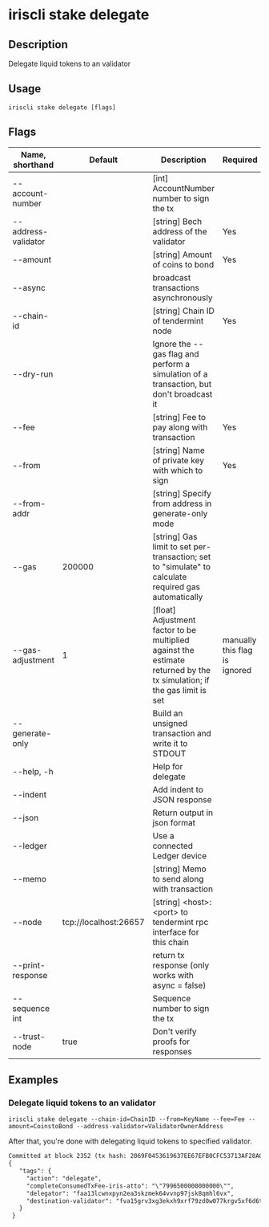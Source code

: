# iriscli stake delegate

## Description

Delegate liquid tokens to an validator

## Usage

```
iriscli stake delegate [flags]
```

## Flags

| Name, shorthand              | Default               | Description                                                         | Required |
| ---------------------------- | --------------------- | ------------------------------------------------------------------- | -------- |
| --account-number             |                       | [int] AccountNumber number to sign the tx                           |          |
| --address-validator          |                       | [string] Bech address of the validator                                       | Yes      |
| --amount                     |                       | [string] Amount of coins to bond                                             | Yes      |
| --async                      |                       | broadcast transactions asynchronously                               |          |
| --chain-id                   |                       | [string] Chain ID of tendermint node                                         | Yes      |
| --dry-run                    |                       | Ignore the --gas flag and perform a simulation of a transaction, but don't broadcast it | |
| --fee                        |                       | [string] Fee to pay along with transaction                                   | Yes      |
| --from                       |                       | [string] Name of private key with which to sign                              | Yes      |
| --from-addr                  |                       | [string] Specify from address in generate-only mode                          |          |
| --gas                        | 200000                | [string] Gas limit to set per-transaction; set to "simulate" to calculate required gas automatically |          |
| --gas-adjustment             | 1                     | [float] Adjustment factor to be multiplied against the estimate returned by the tx simulation; if the gas limit is set |manually this flag is ignored |          |
| --generate-only              |                       | Build an unsigned transaction and write it to STDOUT                |          |
| --help, -h                   |                       | Help for delegate                                                   |          |
| --indent                     |                       | Add indent to JSON response                                         |          |
| --json                       |                       | Return output in json format                                        |          |
| --ledger                     |                       | Use a connected Ledger device                                       |          |
| --memo                       |                       | [string] Memo to send along with transaction                                 |          |
| --node                       | tcp://localhost:26657 | [string] \<host>:\<port> to tendermint rpc interface for this chain          |          |
| --print-response             |                       | return tx response (only works with async = false)                  |          |
| --sequence int               |                       | Sequence number to sign the tx                                      |          |
| --trust-node                 | true                  | Don't verify proofs for responses                                   |          |

## Examples

### Delegate liquid tokens to an validator

```shell
iriscli stake delegate --chain-id=ChainID --from=KeyName --fee=Fee --amount=CoinstoBond --address-validator=ValidatorOwnerAddress
```

After that, you're done with delegating liquid tokens to specified validator.

```txt
Committed at block 2352 (tx hash: 2069F0453619637EE67EFB0CFC53713AF28A0BB89137DEB4574D8B13E723999B, response: {Code:0 Data:[] Log:Msg 0:  Info: GasWanted:200000 GasUsed:15993 Tags:[{Key:[97 99 116 105 111 110] Value:[100 101 108 101 103 97 116 101] XXX_NoUnkeyedLiteral:{} XXX_unrecognized:[] XXX_sizecache:0} {Key:[100 101 108 101 103 97 116 111 114] Value:[102 97 97 49 51 108 99 119 110 120 112 121 110 50 101 97 51 115 107 122 109 101 107 54 52 118 118 110 112 57 55 106 115 107 56 113 109 104 108 54 118 120] XXX_NoUnkeyedLiteral:{} XXX_unrecognized:[] XXX_sizecache:0} {Key:[100 101 115 116 105 110 97 116 105 111 110 45 118 97 108 105 100 97 116 111 114] Value:[102 118 97 49 53 103 114 118 51 120 103 51 101 107 120 104 57 120 114 102 55 57 122 100 48 119 48 55 55 107 114 103 118 53 120 102 54 100 54 116 104 100] XXX_NoUnkeyedLiteral:{} XXX_unrecognized:[] XXX_sizecache:0} {Key:[99 111 109 112 108 101 116 101 67 111 110 115 117 109 101 100 84 120 70 101 101 45 105 114 105 115 45 97 116 116 111] Value:[34 55 57 57 54 53 48 48 48 48 48 48 48 48 48 48 48 34] XXX_NoUnkeyedLiteral:{} XXX_unrecognized:[] XXX_sizecache:0}] Codespace: XXX_NoUnkeyedLiteral:{} XXX_unrecognized:[] XXX_sizecache:0})
{
   "tags": {
     "action": "delegate",
     "completeConsumedTxFee-iris-atto": "\"7996500000000000\"",
     "delegator": "faa13lcwnxpyn2ea3skzmek64vvnp97jsk8qmhl6vx",
     "destination-validator": "fva15grv3xg3ekxh9xrf79zd0w077krgv5xf6d6thd"
   }
 }
```
